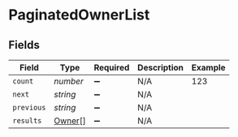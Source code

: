 # PaginatedOwnerList


## Fields

| Field                                   | Type                                    | Required                                | Description                             | Example                                 |
| --------------------------------------- | --------------------------------------- | --------------------------------------- | --------------------------------------- | --------------------------------------- |
| `count`                                 | *number*                                | :heavy_minus_sign:                      | N/A                                     | 123                                     |
| `next`                                  | *string*                                | :heavy_minus_sign:                      | N/A                                     |                                         |
| `previous`                              | *string*                                | :heavy_minus_sign:                      | N/A                                     |                                         |
| `results`                               | [Owner](../../models/shared/owner.md)[] | :heavy_minus_sign:                      | N/A                                     |                                         |